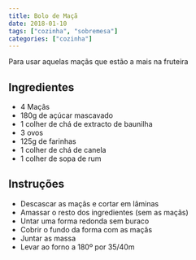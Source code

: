```yaml
---
title: Bolo de Maçã
date: 2018-01-10
tags: ["cozinha", "sobremesa"]
categories: ["cozinha"]
---
```


Para usar aquelas maçãs que estão a mais na fruteira
<!--more-->

## Ingredientes
* 4 Maçãs 
* 180g de açúcar mascavado
* 1 colher de chá de extracto de baunilha
* 3 ovos
* 125g de farinhas
* 1 colher de chá de canela
* 1 colher de sopa de rum
 
## Instruções
* Descascar as maçãs e cortar em lâminas
* Amassar o resto dos ingredientes (sem as maçãs)
* Untar uma forma redonda sem buraco
* Cobrir o fundo da forma com as maçãs
* Juntar as massa
* Levar ao forno a 180º por 35/40m